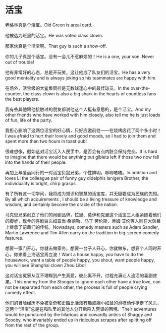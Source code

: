 # 活宝

<p><span class="chinese">老格林真是个活宝。</span><span class="english">Old Green is areal card.</span></p>

<p><span class="chinese">他被选为班里的活宝。</span><span class="english">He was voted class clown.</span></p>

<p><span class="chinese">那家伙真是个活宝啊。</span><span class="english">That guy is such a show-off.</span></p>

<p><span class="chinese">你的儿子真是个活宝。没有一会儿不惹麻烦的！</span><span class="english">He is a one, your son. Never out of trouble!</span></p>

<p><span class="chinese">他有非常好的心态，总是开玩笑，这让他成了队友们的活宝。</span><span class="english">He has a very good mentality and is always joking so his teammates are happy with him.</span></p>

<p><span class="chinese">在场外，活宝级的大鲨鱼同样是无数球迷心中的最佳球员。</span><span class="english">In the over-the-counter, the class clown is also a big shark in the hearts of countless fans the best players.</span></p>

<p><span class="chinese">我有些其他跟他接触过的朋友都说他这个人挺有意思的，是个活宝。</span><span class="english">And my other friends who have worked with him closely, also tell me he is just loads of fun, life of the party.</span></p>

<p><span class="chinese">我担心影响了这两位活宝的好心情，只好应邀前往——在烧烤店花了两个多小时！</span><span class="english">I was afraid to hurt their lovely and good moods, so I had to join them and spent more than two hours in toast pub!</span></p>

<p><span class="chinese">很难想像，假如这对活宝活入人民手中，是否会有点内脏会保持完全。</span><span class="english">It is hard to imagine that there would be anything but giblets left if those two now fell into the hands of their people.</span></p>

<p><span class="chinese">再加上与爱丽同行的一对活宝负鼠兄弟，个性鲜明，唧唧喳喳。</span><span class="english">In addition and loves Li the colleague pair of funny guy didelphis lanigera Brother, the individuality is bright, chirp grasps.</span></p>

<p><span class="chinese">有了所有这一切学问，我将成为知识和智慧的活宝库，并无疑要成为民族的先知。</span><span class="english">By all which acquirements , I should be a living treasure of knowledge and wisdom, and certainly become the oracle of the nation.</span></p>

<p><span class="chinese">马克思兄弟创立了他们的闹剧品牌，拉里、莫伊和克里这个活宝三人组紧随着他们的脚步，现今的喜剧巨头如亚当·桑德勒、马丁·劳伦斯、蒂姆·艾伦等人则在大荧幕上继承了前辈们的传统。</span><span class="english">Nowadays, comedy masters such as Adam Sandler, Martin Lawrence and Tim Allen carry on the tradition in big-screen comedy features.</span></p>

<p><span class="chinese">想要一家门开心，你就去做家务，想要一台子人开心，你就做东，想要个人同时开心，你来看上海活宝周立波！</span><span class="english">Want a house happy, you have to do the housework, want a table of people happy, you shout, want people happy, you will see Shanghai clown Zhou Libo!</span></p>

<p><span class="chinese">这对活宝冤家从互不理睬到产生真爱，彼此离不开，过程充满让人流泪的喜剧效果。</span><span class="english">This enemy from the Stooges to ignore each other have a true love, can not be separated from each other, the process is full of people crying comedy effect.</span></p>

<p><span class="chinese">他们的冒险经历不免被夏奇和史酷比活泼有趣或胆小如鼠的滑稽动作抢走了风头，这两个“活宝”总是在和队里的其他人分开后陷入荒谬的困境。</span><span class="english">Their adventures would be punctured by the hilarious and cowardly antics of Shaggy and Scooby, who invariably ended up in ridiculous scrapes after splitting off from the rest of the group.</span></p>

